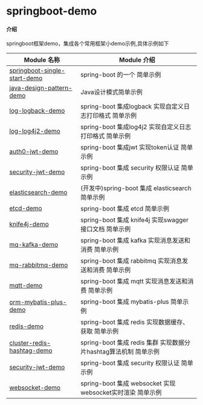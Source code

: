 # springboot-demo

#### 介绍

springboot框架demo，集成各个常用框架小demo示例,具体示例如下

| Module 名称                                                             | Module 介绍                                      |
|-----------------------------------------------------------------------|------------------------------------------------|
| [springboot-single-start-demo](./springboot-single-start-demo)        | spring-boot 的一个 简单示例                           |
| [java-design-pattern-demo](./java-design-pattern-demo)                | Java设计模式简单示例                                   |
| [log-logback-demo](./springboot-log-logback-demo)                     | spring-boot 集成logback 实现自定义日志打印格式 简单示例         |
| [log-log4j2-demo](./springboot-log-log4j2-demo)                       | spring-boot 集成log4j2 实现自定义日志打印格式 简单示例          |
| [auth0-jwt-demo](./springboot-auth0-jwt-demo)                         | spring-boot 集成jwt 实现token认证 简单示例               |
| [security-jwt-demo](./springboot-security-jwt-demo)                   | spring-boot 集成 security 权限认证 简单示例              |
| [elasticsearch-demo](./springboot-elasticsearch-demo)                 | (开发中)spring-boot 集成 elasticsearch 简单示例         |
| [etcd-demo](./springboot-etcd-demo)                                   | spring-boot 集成 etcd 简单示例                       |
| [knife4j-demo](./springboot-knife4j-demo)                             | spring-boot 集成 knife4j 实现swagger接口文档 简单示例      |
| [mq-kafka-demo](./springboot-mq-kafka-demo)                           | spring-boot 集成 kafka 实现消息发送和消费 简单示例            |
| [mq-rabbitmq-demo](./springboot-mq-rabbitmq-demo)                     | spring-boot 集成 rabbitmq 实现消息发送和消费 简单示例         |
| [mqtt-demo](./springboot-mqtt-demo)                                   | spring-boot 集成 mqtt 实现消息发送和消费 简单示例             |
| [orm-mybatis-plus-demo](./springboot-orm-mybatis-plus-demo)           | spring-boot 集成 mybatis-plus 简单示例               |
| [redis-demo](./springboot-redis-demo)                                 | spring-boot 集成 redis 实现数据缓存、获取 简单示例            |
| [cluster-redis-hashtag-demo](./springboot-cluster-redis-hashtag-demo) | spring-boot 集成 redis 集群 实现数据分片hashtag算法机制 简单示例 |
| [security-jwt-demo](./springboot-security-jwt-demo)                   | spring-boot 集成 security 权限认证 简单示例              |
| [websocket-demo](./springboot-websocket-demo)                         | spring-boot 集成 websocket 实现websocket实时渲染 简单示例  |

